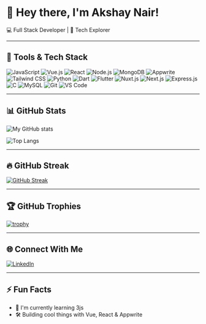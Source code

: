 # 👋 Hey there, I'm Akshay Nair!

💻 Full Stack Developer | 🚀 Tech Explorer

---

## 🧰 Tools & Tech Stack

![JavaScript](https://img.shields.io/badge/-JavaScript-F7DF1E?logo=javascript&logoColor=black&style=for-the-badge)
![Vue.js](https://img.shields.io/badge/-Vue.js-4FC08D?logo=vue.js&logoColor=white&style=for-the-badge)
![React](https://img.shields.io/badge/-React-61DAFB?logo=react&logoColor=white&style=for-the-badge)
![Node.js](https://img.shields.io/badge/-Node.js-339933?logo=node.js&logoColor=white&style=for-the-badge)
![MongoDB](https://img.shields.io/badge/-MongoDB-47A248?logo=mongodb&logoColor=white&style=for-the-badge)
![Appwrite](https://img.shields.io/badge/-Appwrite-F02E65?logo=appwrite&logoColor=white&style=for-the-badge)
![Tailwind CSS](https://img.shields.io/badge/-TailwindCSS-38B2AC?logo=tailwind-css&logoColor=white&style=for-the-badge)
![Python](https://img.shields.io/badge/-Python-3776AB?logo=python&logoColor=white&style=for-the-badge)
![Dart](https://img.shields.io/badge/-Dart-0175C2?logo=dart&logoColor=white&style=for-the-badge)
![Flutter](https://img.shields.io/badge/-Flutter-02569B?logo=flutter&logoColor=white&style=for-the-badge)
![Nuxt.js](https://img.shields.io/badge/-Nuxt.js-00DC82?logo=nuxt.js&logoColor=white&style=for-the-badge)
![Next.js](https://img.shields.io/badge/-Next.js-000000?logo=next.js&logoColor=white&style=for-the-badge)
![Express.js](https://img.shields.io/badge/-Express.js-000000?logo=express&logoColor=white&style=for-the-badge)
![C](https://img.shields.io/badge/-C-A8B9CC?logo=c&logoColor=white&style=for-the-badge)
![MySQL](https://img.shields.io/badge/-MySQL-4479A1?logo=mysql&logoColor=white&style=for-the-badge)
![Git](https://img.shields.io/badge/-Git-F05032?logo=git&logoColor=white&style=for-the-badge)
![VS Code](https://img.shields.io/badge/-VSCode-007ACC?logo=visual-studio-code&logoColor=white&style=for-the-badge)

---

## 📊 GitHub Stats

![My GitHub stats](https://github-readme-stats.vercel.app/api?username=Akshay-Nair2005&show_icons=true&theme=radical)

![Top Langs](https://github-readme-stats.vercel.app/api/top-langs/?username=Akshay-Nair2005&layout=compact&theme=radical)


---

## 🔥 GitHub Streak

[![GitHub Streak](https://streak-stats.demolab.com/?user=Akshay-Nair2005&theme=radical)](https://git.io/streak-stats)

---

## 🏆 GitHub Trophies

[![trophy](https://github-profile-trophy.vercel.app/?username=Akshay-Nair2005&theme=dracula)](https://github.com/ryo-ma/github-profile-trophy)

---

## 🌐 Connect With Me

[![LinkedIn](https://img.shields.io/badge/-LinkedIn-0077B5?logo=linkedin&logoColor=white&style=for-the-badge)](https://www.linkedin.com/in/akshay-a-nair-052b14250/)


---

## ⚡ Fun Facts

- 🌱 I'm currently learning 3js 
- 🛠️ Building cool things with Vue, React & Appwrite

